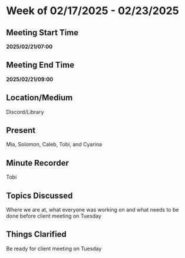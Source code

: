 # Week of 02/17/2025 - 02/23/2025

## Meeting Start Time

**2025/02/21/07:00**

## Meeting End Time

**2025/02/21/09:00**

## Location/Medium

Discord/Library

## Present

Mia, Solomon, Caleb, Tobi, and Cyarina 

## Minute Recorder

Tobi

## Topics Discussed

Where we are at, what everyone was working on and what needs to be done before client meeting on Tuesday

## Things Clarified

Be ready for client meeting on Tuesday
